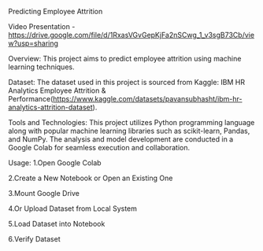 Predicting Employee Attrition

Video Presentation - https://drive.google.com/file/d/1RxasVGvGepKjFa2nSCwg_1_v3sgB73Cb/view?usp=sharing

Overview:
This project aims to predict employee attrition using machine learning techniques. 

Dataset:
The dataset used in this project is sourced from Kaggle: IBM HR Analytics Employee Attrition & Performance(https://www.kaggle.com/datasets/pavansubhasht/ibm-hr-analytics-attrition-dataset). 

Tools and Technologies:
This project utilizes Python programming language along with popular machine learning libraries such as scikit-learn, Pandas, and NumPy. The analysis and model development are conducted in a  Google Colab for seamless execution and collaboration.

Usage:
1.Open Google Colab

2.Create a New Notebook or Open an Existing One

3.Mount Google Drive

4.Or Upload Dataset from Local System

5.Load Dataset into Notebook

6.Verify Dataset


